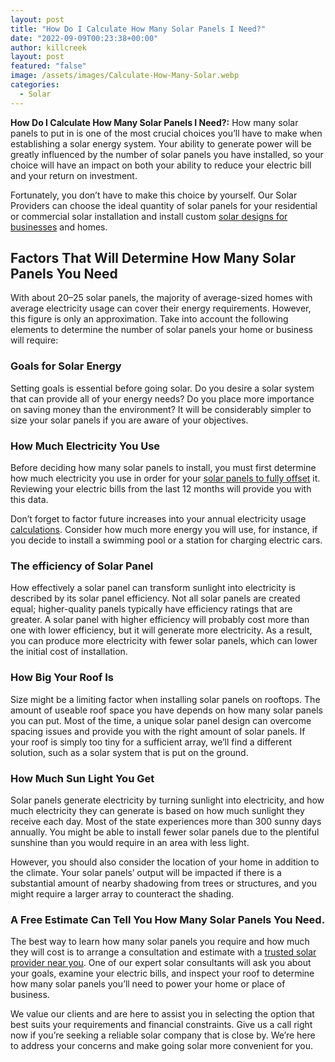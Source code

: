 ```yaml
---
layout: post
title: "How Do I Calculate How Many Solar Panels I Need?"
date: "2022-09-09T00:23:38+00:00"
author: killcreek
layout: post
featured: "false"
image: /assets/images/Calculate-How-Many-Solar.webp
categories:
  - Solar
---
```


**How Do I Calculate How Many Solar Panels I Need?:** How many solar panels to put in is one of the most crucial choices you’ll have to make when establishing a solar energy system. Your ability to generate power will be greatly influenced by the number of solar panels you have installed, so your choice will have an impact on both your ability to reduce your electric bill and your return on investment.

Fortunately, you don’t have to make this choice by yourself. Our Solar Providers can choose the ideal quantity of solar panels for your residential or commercial solar installation and install custom [solar designs for businesses](/commercial-solar-panel-installation-step-by-step/) and homes.

## **Factors That Will Determine How Many Solar Panels You Need**

With about 20–25 solar panels, the majority of average-sized homes with average electricity usage can cover their energy requirements. However, this figure is only an approximation. Take into account the following elements to determine the number of solar panels your home or business will require:

### **Goals for Solar Energy**

Setting goals is essential before going solar. Do you desire a solar system that can provide all of your energy needs? Do you place more importance on saving money than the environment? It will be considerably simpler to size your solar panels if you are aware of your objectives.

### **How Much Electricity You Use**

Before deciding how many solar panels to install, you must first determine how much electricity you use in order for your [solar panels to fully offset](/how-to-offset-your-energy-cost-use-with-solar/) it. Reviewing your electric bills from the last 12 months will provide you with this data.

Don’t forget to factor future increases into your annual electricity usage [calculations](/solar-calculator/). Consider how much more energy you will use, for instance, if you decide to install a swimming pool or a station for charging electric cars.

### **The efficiency of Solar Panel**

How effectively a solar panel can transform sunlight into electricity is described by its solar panel efficiency. Not all solar panels are created equal; higher-quality panels typically have efficiency ratings that are greater. A solar panel with higher efficiency will probably cost more than one with lower efficiency, but it will generate more electricity. As a result, you can produce more electricity with fewer solar panels, which can lower the initial cost of installation.

### **How Big Your Roof Is**

Size might be a limiting factor when installing solar panels on rooftops. The amount of useable roof space you have depends on how many solar panels you can put. Most of the time, a unique solar panel design can overcome spacing issues and provide you with the right amount of solar panels. If your roof is simply too tiny for a sufficient array, we’ll find a different solution, such as a solar system that is put on the ground.

### **How Much Sun Light You Get**

Solar panels generate electricity by turning sunlight into electricity, and how much electricity they can generate is based on how much sunlight they receive each day. Most of the state experiences more than 300 sunny days annually. You might be able to install fewer solar panels due to the plentiful sunshine than you would require in an area with less light.

However, you should also consider the location of your home in addition to the climate. Your solar panels’ output will be impacted if there is a substantial amount of nearby shadowing from trees or structures, and you might require a larger array to counteract the shading.

### **A Free Estimate Can Tell You How Many Solar Panels You Need.**

The best way to learn how many solar panels you require and how much they will cost is to arrange a consultation and estimate with a [trusted solar provider near you](/how-to-find-the-top-solar-companies-near-me/). One of our expert solar consultants will ask you about your goals, examine your electric bills, and inspect your roof to determine how many solar panels you’ll need to power your home or place of business.

We value our clients and are here to assist you in selecting the option that best suits your requirements and financial constraints. Give us a call right now if you’re seeking a reliable solar company that is close by. We’re here to address your concerns and make going solar more convenient for you.
